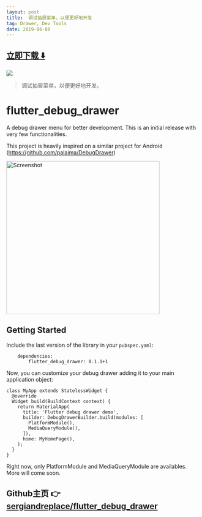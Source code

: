```yaml
---
layout: post
title:  调试抽屉菜单，以便更好地开发
tag: Drawer, Dev Tools
date: 2019-06-08
---
```


 


## [立即下载 ️⬇️ ](https://codeload.github.com/sergiandreplace/flutter_debug_drawer/zip/master) 
<p-3> 

 
![](https://flutterawesome.com/content/images/2019/04/flutter_debug_drawerx.jpg)
 
>
> 调试抽屉菜单，以便更好地开发。
>

 
# flutter_debug_drawer

A debug drawer menu for better development. This is an initial release with very few functionalities.

This project is heavily inspired on a similar project for Android (https://github.com/palaima/DebugDrawer)

<img src="https://raw.githubusercontent.com/sergiandreplace/flutter_debug_drawer/master/readme/screenshot.jpg" alt="Screenshot" width="400"/>


## Getting Started

Include the last version of the library in your `pubspec.yaml`:

```
    dependencies:
        flutter_debug_drawer: 0.1.1+1
```

Now, you can customize your debug drawer adding it to your main application object:

```
class MyApp extends StatelessWidget {
  @override
  Widget build(BuildContext context) {
    return MaterialApp(
      title: 'Flutter debug drawer demo',
      builder: DebugDrawerBuilder.build(modules: [
        PlatformModule(),
        MediaQueryModule(),
      ]),
      home: MyHomePage(),
    );
  }
}
```

Right now, only PlatformModule and MediaQueryModule are availables. More will come soon.


## Github主页 👉[sergiandreplace/flutter_debug_drawer](http://github.com/sergiandreplace/flutter_debug_drawer)